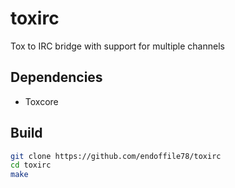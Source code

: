 # toxirc
Tox to IRC bridge with support for multiple channels

## Dependencies

* Toxcore

## Build

```sh
git clone https://github.com/endoffile78/toxirc
cd toxirc
make
```
